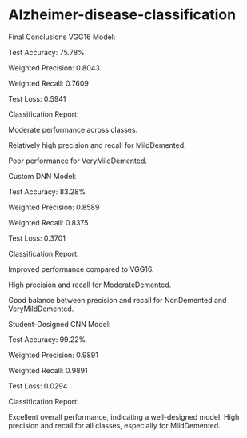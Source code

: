 # Alzheimer-disease-classification

Final Conclusions
VGG16 Model:

Test Accuracy: 75.78%

Weighted Precision: 0.8043

Weighted Recall: 0.7609

Test Loss: 0.5941

Classification Report:

Moderate performance across classes.

Relatively high precision and recall for MildDemented.

Poor performance for VeryMildDemented.

Custom DNN Model:


Test Accuracy: 83.28%

Weighted Precision: 0.8589

Weighted Recall: 0.8375

Test Loss: 0.3701

Classification Report:

Improved performance compared to VGG16.

High precision and recall for ModerateDemented.

Good balance between precision and recall for NonDemented and VeryMildDemented.

Student-Designed CNN Model:

Test Accuracy: 99.22%

Weighted Precision: 0.9891

Weighted Recall: 0.9891

Test Loss: 0.0294

Classification Report:

Excellent overall performance, indicating a well-designed model.
High precision and recall for all classes, especially for MildDemented.
